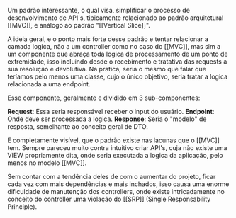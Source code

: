 Um padrão interessante, o qual visa, simplificar o processo de desenvolvimento de API's, tipicamente relacionado ao padrão arquitetural [[MVC]], e análogo ao padrão "[[Vertical Slice]]". 
 
A ideia geral, e o ponto mais forte desse padrão e tentar relacionar a camada logica, não a um controller como no caso do [[MVC]], mas sim a um componente que abraça toda logica de processamento de um ponto de extremidade, isso incluindo desde o recebimento e tratativa das requests a sua resolução e devolutiva. Na pratica, seria o mesmo que falar que teríamos pelo menos uma classe, cujo o único objetivo, seria tratar a logica relacionada a uma endpoint.   

Esse componente, geralmente e dividido em 3 sub-componentes: 

**Request**: Essa seria responsável receber o input do usuário. 
**Endpoint**: Onde deve ser processada a logica. 
**Response**: Seria o "modelo" de resposta, semelhante ao conceito geral de DTO. 

E completamente visível, que o padrão existe nas lacunas que o [[MVC]] tem. Sempre pareceu muito contra intuitivo criar API's, cuja não existe uma VIEW propriamente dita, onde seria executada a logica da aplicação, pelo menos no modelo [[MVC]]. 

Sem contar com a tendência deles de com o aumentar do projeto, ficar cada vez com mais dependências e mais inchados, isso causa uma enorme dificuldade de manutenção dos controllers, onde existe intricadamente no conceito do controller uma violação do [[SRP]] (Single Responsability Principle).

